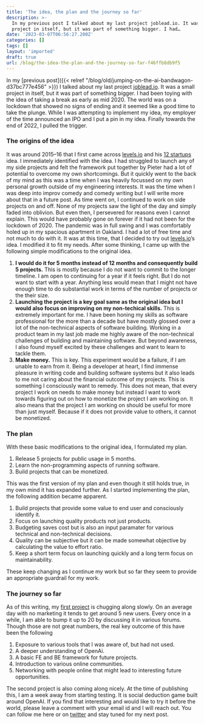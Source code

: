 ```yaml
---
title: 'The idea, the plan and the journey so far'
description: >-
  In my previous post I talked about my last project joblead.io. It was a small
  project in itself, but it was part of something bigger. I had…
date: '2023-03-07T06:56:27.200Z'
categories: []
tags: []
layout: 'imported'
draft: true
url: /blog/the-idea-the-plan-and-the-journey-so-far-f46ffb8db9f5
---
```


In my [previous post]({{< relref "/blog/old/jumping-on-the-ai-bandwagon-d37bc777e456" >}}) I talked about my last project [joblead.io](https://joblead.io). It was a small project in itself, but it was part of something bigger. I had been toying with the idea of taking a break as early as mid 2020. The world was on a lockdown that showed no signs of ending and it seemed like a good time to take the plunge. While I was attempting to implement my idea, my employer of the time announced an IPO and I put a pin in my idea. Finally towards the end of 2022, I pulled the trigger.

### The origins of the idea

It was around 2015–16 that I first came across [levels.io](https://medium.com/u/75452cb7f664) and his [12 startups](https://levels.io/12-startups-12-months/) idea. I immediately identified with the idea. I had struggled to launch any of my side projects and felt the framework put together by Pieter had a lot of potential to overcome my own shortcomings. But it quickly went to the back of my mind as this was a time when I was heavily focussed on my own personal growth outside of my engineering interests. It was the time when I was deep into improv comedy and comedy writing but I will write more about that in a future post. As time went on, I continued to work on side projects on and off. None of my projects saw the light of the day and simply faded into oblivion. But even then, I persevered for reasons even I cannot explain. This would have probably gone on forever if it had not been for the lockdown of 2020. The pandemic was in full swing and I was comfortably holed up in my spacious apartment in Oakland. I had a lot of free time and not much to do with it. It was at this time, that I decided to try out [levels.io](https://medium.com/u/75452cb7f664)’s idea. I modified it to fit my needs. After some thinking, I came up with the following simple modifications to the original idea.

1.  **I would do it for 5 months instead of 12 months and consequently build 5 projects.** This is mostly because I do not want to commit to the longer timeline. I am open to continuing for a year if it feels right. But I do not want to start with a year. Anything less would mean that I might not have enough time to do substantial work in terms of the number of projects or the their size.
2.  **Launching the project is a key goal same as the original idea but I would also focus on improving on my non-techical skills.** This is extremely important for me. I have been honing my skills as software professional for the more than a decade but have mostly glossed over a lot of the non-technical aspects of software building. Working in a product team in my last job made me highly aware of the non-technical challenges of building and maintaining software. But beyond awareness, I also found myself excited by these challenges and want to learn to tackle them.
3.  **Make money.** This is key. This experiment would be a failure, if I am unable to earn from it. Being a developer at heart, I find immense pleasure in writing code and building software systems but it also leads to me not caring about the financial outcome of my projects. This is something I consciously want to remedy. This does not mean, that every project I work on needs to make money but instead I want to work towards figuring out on how to monetize the project I am working on. It also means that the project I am working on should be useful for more than just myself. Because if it does not provide value to others, it cannot be monetized.

### The plan

With these basic modifications to the original idea, I formulated my plan.

1.  Release 5 projects for public usage in 5 months.
2.  Learn the non-programming aspects of running software.
3.  Build projects that can be monetized.

This was the first version of my plan and even though it still holds true, in my own mind it has expanded further. As I started implementing the plan, the following addition became apparent.

1.  Build projects that provide some value to end user and consciously identify it.
2.  Focus on launching quality products not just products.
3.  Budgeting saves cost but is also an input paramater for various technical and non-technical decisions.
4.  Quality can be subjective but it can be made somewhat objective by calculating the value to effort ratio.
5.  Keep a short term focus on launching quickly and a long term focus on maintainability.

These keep changing as I continue my work but so far they seem to provide an appropriate guardrail for my work.

### The journey so far

As of this writing, my [first project](https://www.joblead.io) is chugging along slowly. On an average day with no marketing it tends to get around 5 new users. Every once in a while, I am able to bump it up to 20 by discussing it in various forums. Though those are not great numbers, the real key outcome of this have been the following

1.  Exposure to various tools that I was aware of, but had not used.
2.  A deeper understanding of OpenAi.
3.  A basic FE and BE framework for future projects.
4.  Introduction to various online communities.
5.  Networking with people online that might lead to interesting future opportunities.

The second project is also coming along nicely. At the time of publishing this, I am a week away from starting testing. It is social deduction game built around OpenAI. If you find that interesting and would like to try it before the world, please leave a comment with your email id and I will reach out. You can follow me here or on [twitter](https://twitter.com/vipulvpatil) and stay tuned for my next post.
